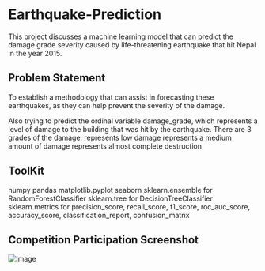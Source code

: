# Earthquake-Prediction
This project discusses a machine learning model that can predict the damage grade severity caused by life-threatening earthquake that hit Nepal in the year 2015. 

## Problem Statement
To establish a methodology that can assist in forecasting these earthquakes, as they can help prevent the severity of the damage.

Also trying to predict the ordinal variable damage_grade, which represents a level of damage to the building that was hit by the earthquake. There are 3 grades of the damage:
represents low damage
represents a medium amount of damage
represents almost complete destruction

## ToolKit
numpy
pandas
matplotlib.pyplot
seaborn
sklearn.ensemble for RandomForestClassifier
sklearn.tree for DecisionTreeClassifier
sklearn.metrics for precision_score, recall_score, f1_score, roc_auc_score, accuracy_score, classification_report, confusion_matrix

## Competition Participation Screenshot
![image](https://user-images.githubusercontent.com/98880021/183241915-1d5a8d81-03a1-4a6f-8861-450bd12fb45d.png)
